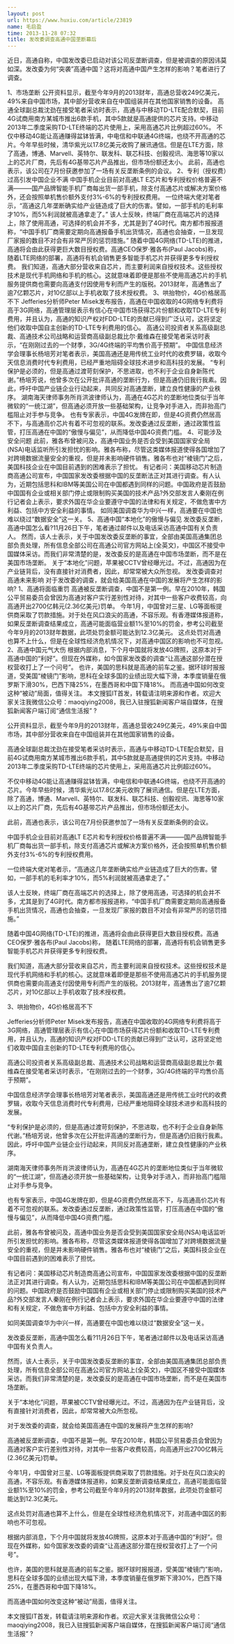 ```yaml
---
layout: post
url: https://www.huxiu.com/article/23819
name: 毛启盈
time: 2013-11-28 07:32
title: 发改委调查高通中国垄断幕后
---
```

近日，高通自称，中国发改委已启动对该公司反垄断调查，但是被调查的原因讳莫如深。发改委为何“突袭”高通中国？这将对高通中国产生怎样的影响？笔者进行了调查。

1、市场垄断 公开资料显示，截至今年9月的2013财年，高通总营收249亿美元，49%来自中国市场，其中部分营收来自在中国组装并在其他国家销售的设备。 高通全球副总裁沈劲在接受笔者采访时表示，高通与中移动TD-LTE配合默契，目前4G试商用南方某城市推出6款手机，其中5款就是高通提供的芯片支持。中移动2013年二季度采购TD-LTE终端的芯片使用上，采用高通芯片比例超过60%。 不仅中移动4G能让高通赚得盆钵皆满，中电信和中联通4G终端，也绕不开高通的芯片。今年早些时候，清华紫光以17.8亿美元收购了展讯通信。但是在LTE方面，除了高通，博通、Marvell、英特尔、联发科、联芯科技、创毅视讯、海思等10家以上的芯片厂商，先后有4G基带芯片产品推出，但市场份额还太小。 此前，高通也表示，该公司在7月份获邀参加了一场有关反垄断条例的会议。 2、专利（授权费）过高引发中国企业不满 中国手机企业目前对高通LT E芯片和专利授权价格普遍不满———国产品牌智能手机厂商每出货一部手机，除支付高通芯片或解决方案价格外，还会按照单机售价额外支付3%-6%的专利授权费用。 一位终端大佬对笔者示，“高通这几年垄断确实给产业链造成了巨大的伤害。譬如，一部手机的毛利率才10%，而5%利润就被高通拿走了。” 该人士反映，终端厂商在高端芯片的选择上，除了使用高通，可选择的机会并不多，尤其是到了4G时代。南方都市报报道称，“中国手机厂商需要定期向高通报备手机出货情况，高通也会抽查，一旦发现厂家报的数目不对会有非常严厉的惩罚措施。” 随着中国4G网络(TD-LTE)的推进，高通将会由此获得更巨大数目授权费。高通CEO保罗·雅各布(Paul Jacobs)称， 随着LTE网络的部署，高通将有机会销售更多智能手机芯片并获得更多专利授权费。 我们知道，高通大部分营收来自芯片，而主要利润来自授权技术。这些授权技术是现代手机网络和手机的核心。这就意味着即便是那些不使用高通芯片的手机服务提供商也需要向高通支付因使用专利而产生的版税。2013财年，高通售出了逾7亿颗芯片，对10亿部以上手机收取了技术授权费。 3、哄抬物价，4G价格居高不下 Jefferies分析师Peter Misek发布报告，高通在中国收取的4G网络专利费将高于3G网络，高通管理层表示有信心在中国市场获得芯片份额和收取TD-LTE专利费用，并且认为，高通的知识产权对FDD-LTE的贡献已得到广泛认可，这将坚定他们收取中国自主创新的TD-LTE专利费用的信心。 高通公司投资者关系高级副总裁、高通技术公司战略和运营商高级副总裁比尔·戴维森在接受笔者采访时表示，“在刚刚过去的一个财季，3G/4G终端的平均售价高于预期”。 中国信息经济学会理事长杨培芳对笔者表示，美国高通还是用传统工业时代的收费罗辑，收取今天信息消费时代专利费用，已经严重地阻碍全球技术进步和高科技的发展。 “专利保护是必须的，但是高通过渡苛刻保护，不思进取，也不利于企业自身新陈代谢。”杨培芳说，他曾多次在公开批评高通的垄断行为，但是高通仍旧我行我素。因此，呼吁中国产业链企业行动起来，共同反对高通垄断，建立良性健康的产业秩序。 湖南海天律师事务所肖洪波律师认为，高通在4G芯片的垄断地位类似于当年微软的“一统江湖”，但高通必须开放一些基础架构，让竞争对手进入，而非抬高门槛阻止对手参与竞争。 也有专家表示，中国4G发牌在即，但是4G资费仍然居高不下，与高通高价芯片有着不可忽视的联系。发改委通过反垄断，通过政策性监管，打压高通在中国的“傲慢与偏见”，从而降低中国4G资费门槛。 4、可能涉及安全问题 此前，雅各布曾被问及，高通中国业务是否会受到美国国家安全局(NSA)电话监听所引发担忧的影响。雅各布称，尽管这类媒体报道使得各国增加了对跨境数据流量安全的重视，但是并未影响硬件销售。雅各布也对“棱镜门”之后，美国科技企业在中国目前遇到的困难表示了担忧。 有记者问：美国移动芯片制造商高通公司宣布，中国国家发改委根据中国的反垄断法正对其进行调查。有人认为，近期包括思科和IBM等美国公司在中国都遇到同样的问题。中国政府是否鼓励中国国有企业或相关部门停止或限制购买美国的技术产品?外交部发言人秦刚在例行记者会上表示，要求外国在华企业要遵守中国的法律和有关规定，不做危害中方利益、包括中方安全利益的事情。 如同美国调查华为中兴一样，高通要在中国也难以绕过“数据安全”这一关。 5、高通中国“本地化”的傲慢与偏见 发改委反垄断，高通中国怎么看?11月26日下午，笔者通过邮件以及电话采访高通中国有关负责人。 然而，该人士表示，关于中国发改委反垄断的事宜，全部由美国高通集团总部负责处理，所有信息全部公司在高通公司官方网站上(全英文)，中国区不接受中国媒体采访。而我们非常清楚的是，发改委反的是高通在中国市场垄断，而不是在美国市场垄断。 关于“本地化”问题，苹果被CCTV曾经曝光过。不过，高通因为在产业链背后，没有直接针对消费者，因此，却常常被大众所忽视。 发改委调查对高通未来影响 对于发改委的调查，就会给美国高通在中国的发展将产生怎样的影响? 1、高通将面临重罚 高通被反垄断调查，中国不是第一例。早在2010年，韩国公平贸易委员会曾因为高通对客户实行差别性对待，对其中一些客户收费较高，向高通开出2700亿韩元(2.36亿美元)罚单。 今年1月，中国曾对三星、LG等面板提供商采取了罚款措施。对于处在风口浪尖的高通，不容乐观。有香港媒体报道称，如果反垄断调查结果成立，高通可能面临营业额1%至10%的罚金，参考公司截至今年9月的2013财年数据，此项处罚金额可能达到12.3亿美元。 这点处罚对高通也算不上什么，但是在全球性经济危机情况下，对高通中国区的影响也不可忽视。 2、高通中国元气大伤 根据内部消息，下个月中国就将发放4G牌照，这原本对于高通中国的“利好”。但现在外媒称，如今国家发改委的调查“让高通这部分潜在授权营收打上了一个问号”。 也许，美国的思科就是高通的前车之鉴。据环球时报报道，受美国“棱镜门”影响，思科在全球多国的业绩出现大幅下滑，本季度销量在俄罗斯下滑30%，巴西下降25%，在墨西哥和中国下降18%。 而高通中国如何改变这种“被动”局面，值得关注。 本文搜狐IT首发，转载请注明来源和作者。欢迎大家关注我微信公众号：maoqiying2008，我已入驻搜狐新闻客户端自媒体，在搜狐新闻客户端订阅“通信生活报” ?

公开资料显示，截至今年9月的2013财年，高通总营收249亿美元，49%来自中国市场，其中部分营收来自在中国组装并在其他国家销售的设备。

高通全球副总裁沈劲在接受笔者采访时表示，高通与中移动TD-LTE配合默契，目前4G试商用南方某城市推出6款手机，其中5款就是高通提供的芯片支持。中移动2013年二季度采购TD-LTE终端的芯片使用上，采用高通芯片比例超过60%。

不仅中移动4G能让高通赚得盆钵皆满，中电信和中联通4G终端，也绕不开高通的芯片。今年早些时候，清华紫光以17.8亿美元收购了展讯通信。但是在LTE方面，除了高通，博通、Marvell、英特尔、联发科、联芯科技、创毅视讯、海思等10家以上的芯片厂商，先后有4G基带芯片产品推出，但市场份额还太小。

此前，高通也表示，该公司在7月份获邀参加了一场有关反垄断条例的会议。

中国手机企业目前对高通LT E芯片和专利授权价格普遍不满———国产品牌智能手机厂商每出货一部手机，除支付高通芯片或解决方案价格外，还会按照单机售价额外支付3%-6%的专利授权费用。

一位终端大佬对笔者示，“高通这几年垄断确实给产业链造成了巨大的伤害。譬如，一部手机的毛利率才10%，而5%利润就被高通拿走了。”

该人士反映，终端厂商在高端芯片的选择上，除了使用高通，可选择的机会并不多，尤其是到了4G时代。南方都市报报道称，“中国手机厂商需要定期向高通报备手机出货情况，高通也会抽查，一旦发现厂家报的数目不对会有非常严厉的惩罚措施。”

随着中国4G网络(TD-LTE)的推进，高通将会由此获得更巨大数目授权费。高通CEO保罗·雅各布(Paul Jacobs)称， 随着LTE网络的部署，高通将有机会销售更多智能手机芯片并获得更多专利授权费。

我们知道，高通大部分营收来自芯片，而主要利润来自授权技术。这些授权技术是现代手机网络和手机的核心。这就意味着即便是那些不使用高通芯片的手机服务提供商也需要向高通支付因使用专利而产生的版税。2013财年，高通售出了逾7亿颗芯片，对10亿部以上手机收取了技术授权费。

3、哄抬物价，4G价格居高不下

Jefferies分析师Peter Misek发布报告，高通在中国收取的4G网络专利费将高于3G网络，高通管理层表示有信心在中国市场获得芯片份额和收取TD-LTE专利费用，并且认为，高通的知识产权对FDD-LTE的贡献已得到广泛认可，这将坚定他们收取中国自主创新的TD-LTE专利费用的信心。

高通公司投资者关系高级副总裁、高通技术公司战略和运营商高级副总裁比尔·戴维森在接受笔者采访时表示，“在刚刚过去的一个财季，3G/4G终端的平均售价高于预期”。

中国信息经济学会理事长杨培芳对笔者表示，美国高通还是用传统工业时代的收费罗辑，收取今天信息消费时代专利费用，已经严重地阻碍全球技术进步和高科技的发展。

“专利保护是必须的，但是高通过渡苛刻保护，不思进取，也不利于企业自身新陈代谢。”杨培芳说，他曾多次在公开批评高通的垄断行为，但是高通仍旧我行我素。因此，呼吁中国产业链企业行动起来，共同反对高通垄断，建立良性健康的产业秩序。

湖南海天律师事务所肖洪波律师认为，高通在4G芯片的垄断地位类似于当年微软的“一统江湖”，但高通必须开放一些基础架构，让竞争对手进入，而非抬高门槛阻止对手参与竞争。

也有专家表示，中国4G发牌在即，但是4G资费仍然居高不下，与高通高价芯片有着不可忽视的联系。发改委通过反垄断，通过政策性监管，打压高通在中国的“傲慢与偏见”，从而降低中国4G资费门槛。

此前，雅各布曾被问及，高通中国业务是否会受到美国国家安全局(NSA)电话监听所引发担忧的影响。雅各布称，尽管这类媒体报道使得各国增加了对跨境数据流量安全的重视，但是并未影响硬件销售。雅各布也对“棱镜门”之后，美国科技企业在中国目前遇到的困难表示了担忧。

有记者问：美国移动芯片制造商高通公司宣布，中国国家发改委根据中国的反垄断法正对其进行调查。有人认为，近期包括思科和IBM等美国公司在中国都遇到同样的问题。中国政府是否鼓励中国国有企业或相关部门停止或限制购买美国的技术产品?外交部发言人秦刚在例行记者会上表示，要求外国在华企业要遵守中国的法律和有关规定，不做危害中方利益、包括中方安全利益的事情。

如同美国调查华为中兴一样，高通要在中国也难以绕过“数据安全”这一关。

发改委反垄断，高通中国怎么看?11月26日下午，笔者通过邮件以及电话采访高通中国有关负责人。

然而，该人士表示，关于中国发改委反垄断的事宜，全部由美国高通集团总部负责处理，所有信息全部公司在高通公司官方网站上(全英文)，中国区不接受中国媒体采访。而我们非常清楚的是，发改委反的是高通在中国市场垄断，而不是在美国市场垄断。

关于“本地化”问题，苹果被CCTV曾经曝光过。不过，高通因为在产业链背后，没有直接针对消费者，因此，却常常被大众所忽视。

对于发改委的调查，就会给美国高通在中国的发展将产生怎样的影响?

高通被反垄断调查，中国不是第一例。早在2010年，韩国公平贸易委员会曾因为高通对客户实行差别性对待，对其中一些客户收费较高，向高通开出2700亿韩元(2.36亿美元)罚单。

今年1月，中国曾对三星、LG等面板提供商采取了罚款措施。对于处在风口浪尖的高通，不容乐观。有香港媒体报道称，如果反垄断调查结果成立，高通可能面临营业额1%至10%的罚金，参考公司截至今年9月的2013财年数据，此项处罚金额可能达到12.3亿美元。

这点处罚对高通也算不上什么，但是在全球性经济危机情况下，对高通中国区的影响也不可忽视。

根据内部消息，下个月中国就将发放4G牌照，这原本对于高通中国的“利好”。但现在外媒称，如今国家发改委的调查“让高通这部分潜在授权营收打上了一个问号”。

也许，美国的思科就是高通的前车之鉴。据环球时报报道，受美国“棱镜门”影响，思科在全球多国的业绩出现大幅下滑，本季度销量在俄罗斯下滑30%，巴西下降25%，在墨西哥和中国下降18%。

而高通中国如何改变这种“被动”局面，值得关注。

本文搜狐IT首发，转载请注明来源和作者。欢迎大家关注我微信公众号：maoqiying2008，我已入驻搜狐新闻客户端自媒体，在搜狐新闻客户端订阅“通信生活报” ?

